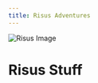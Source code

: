 ```yaml
---
title: Risus Adventures
---
```


![Risus Image](https://82daa7f1-a-62cb3a1a-s-sites.googlegroups.com/site/risusarchiveart/home/assorted/GW500H183.jpg)

# Risus Stuff
